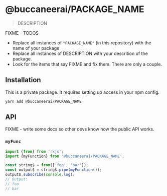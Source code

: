 # @buccaneerai/PACKAGE_NAME
> DESCRIPTION

FIXME - TODOS
- Replace all instances of `"PACKAGE_NAME"` (in this repository) with the name of your package
- Replace all instances of DESCRIPTION with your descrition of the package.
- Look for the items that say FIXME and fix them.  There are only a couple.

## Installation
This is a private package. It requires setting up access in your npm config.

```bash
yarn add @buccaneerai/PACKAGE_NAME
```

## API

FIXME - write some docs so other devs know how the public API works.
### `myFunc`
```js
import {from} from 'rxjs';
import {myFunction} from '@buccaneerai/PACKAGE_NAME';

const string$ = from(['foo', 'bar']);
const output$ = string$.pipe(myFunction());
output$.subscribe(console.log); 
// Output:
// foo
// bar
```
